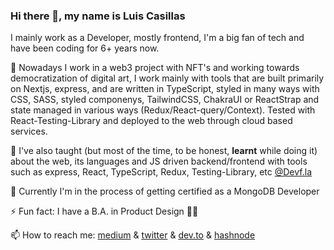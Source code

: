 ### Hi there 👋, my name is Luis Casillas

I mainly work as a Developer, mostly frontend, I'm a big fan of tech and have been coding for 6+ years now. 

🔭 Nowadays I work in a web3 project with NFT's and working towards democratization of digital art, I work mainly with tools that are built primarily on Nextjs, express, and are written in TypeScript, styled in many ways with CSS, SASS, styled componenys, TailwindCSS, ChakraUI or ReactStrap and state managed in various ways (Redux/React-query/Context). Tested with React-Testing-Library and deployed to the web through cloud based services.  

🧮 I've also taught (but most of the time, to be honest, **learnt** while doing it) about the web, its languages and JS driven backend/frontend with tools such as express, React, TypeScript, Redux, Testing-Library, etc [@Devf.la](https://github.com/devfmx)
  
🌱 Currently I'm in the process of getting certified as a MongoDB Developer

⚡️ Fun fact: I have a B.A. in Product Design 🏴‍☠️

📫 How to reach me: [medium](https://gwitchr.medium.com) & [twitter](https://twitter.com/gwitchr) & [dev.to](https://dev.to/gwitchr) & [hashnode](https://hashnode.com/@Gwitchr)


<!--
**casillasluisn12/casillasluisn12** is a ✨ _special_ ✨ repository because its `README.md` (this file) appears on your GitHub profile.

Here are some ideas to get you started:

- 🔭 I’m currently working on ...
- 🌱 I’m currently learning ...
- 👯 I’m looking to collaborate on ...
- 🤔 I’m looking for help with ...
- 💬 Ask me about ...
- 📫 How to reach me: ...
- 😄 Pronouns: ...
- ⚡ Fun fact: ...
-->
